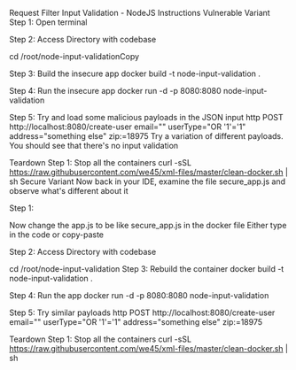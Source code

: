 Request Filter Input Validation - NodeJS
Instructions
Vulnerable Variant
Step 1: Open terminal

Step 2: Access Directory with codebase

cd /root/node-input-validationCopy

Step 3: Build the insecure app
docker build -t node-input-validation .

Step 4: Run the insecure app
docker run -d -p 8080:8080 node-input-validation

Step 5: Try and load some malicious payloads in the JSON input
http POST http://localhost:8080/create-user email="<script>alert(1)</script>" userType="OR '1'='1" address="something else" zip:=18975
Try a variation of different payloads. You should see that there's no input validation

Teardown
Step 1: Stop all the containers
curl -sSL https://raw.githubusercontent.com/we45/xml-files/master/clean-docker.sh | sh
Secure Variant
Now back in your IDE, examine the file secure_app.js and observe what's different about it

Step 1:

Now change the app.js to be like secure_app.js in the docker file
Either type in the code or copy-paste

Step 2: Access Directory with codebase

cd /root/node-input-validation
Step 3: Rebuild the container
docker build -t node-input-validation .

Step 4: Run the app
docker run -d -p 8080:8080 node-input-validation

Step 5: Try similar payloads
http POST http://localhost:8080/create-user email="<script>alert(1)</script>" userType="OR '1'='1" address="something else" zip:=18975

Teardown
Step 1: Stop all the containers
curl -sSL https://raw.githubusercontent.com/we45/xml-files/master/clean-docker.sh | sh


